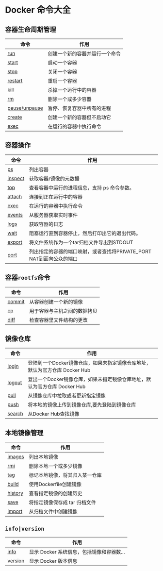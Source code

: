 # Docker 命令大全

## 容器生命周期管理

| 命令 | 作用 |
| --- | --- |
| [run](/orders/run.md) | 创建一个新的容器并运行一个命令 |
| [start](/orders/start.md) | 启动一个容器 |
| [stop](/orders/stop.md) | 关闭一个容器 |
| [restart](/orders/restart.md) | 重启一个容器 |
| [kill](/orders/kill.md) | 杀掉一个运行中的容器 |
| [rm](/orders/rm.md) | 删除一个或多少容器 |
| [pause/unpause](/orders/pause_unpause.md) | 暂停、恢复容器中所有的进程 |
| [create](/orders/create.md) | 创建一个新的容器但不启动它 |
| [exec](/orders/exec.md) | 在运行的容器中执行命令 |

## 容器操作

| 命令 | 作用 |
| --- | --- |
| [ps](/orders/ps.md) | 列出容器 |
| [inspect](/orders/inspect.md) | 获取容器/镜像的元数据 |
| [top](/orders/top.md) | 查看容器中运行的进程信息，支持 ps 命令参数。 |
| [attach](/orders/attach.md) | 连接到正在运行中的容器 |
| [exec](/orders/exec.md)| 在运行的容器中执行命令 |
| [events](/orders/events.md) | 从服务器获取实时事件 |
| [logs](/orders/logs.md) | 获取容器的日志 |
| [wait](/orders/wait.md) | 阻塞运行直到容器停止，然后打印出它的退出代码。 |
| [export](/orders/export.md) | 将文件系统作为一个tar归档文件导出到STDOUT |
| [port](/orders/port.md) | 列出指定的容器的端口映射，或者查找将PRIVATE\_PORT NAT到面向公众的端口 |

## 容器`rootfs`命令

| 命令 | 作用 |
| --- | --- |
| [commit](/orders/commit.md) | 从容器创建一个新的镜像 |
| [cp](/orders/cp.md) | 用于容器与主机之间的数据拷贝 |
| [diff](/orders/diff.md) | 检查容器里文件结构的更改 |

## 镜像仓库

| 命令 | 作用 |
| --- | --- |
| [login](/orders/login.md) | 登陆到一个Docker镜像仓库，如果未指定镜像仓库地址，默认为官方仓库 Docker Hub |
| [logout](/orders/logout.md) | 登出一个Docker镜像仓库，如果未指定镜像仓库地址，默认为官方仓库 Docker Hub |
| [pull](/orders/pull.md) | 从镜像仓库中拉取或者更新指定镜像 |
| [push](/orders/push.md) | 将本地的镜像上传到镜像仓库,要先登陆到镜像仓库 |
| [search](/orders/search.md) | 从Docker Hub查找镜像 |

## 本地镜像管理

| 命令 | 作用 |
| --- | --- |
| [images](/orders/images.md) | 列出本地镜像 |
| [rmi](/orders/rmi.md) | 删除本地一个或多少镜像 |
| [tag](/orders/tag.md) | 标记本地镜像，将其归入某一仓库 |
| [build](/orders/build.md) | 使用Dockerfile创建镜像 |
| [history](/orders/history.md) | 查看指定镜像的创建历史 |
| [save](/orders/save.md) | 将指定镜像保存成 tar 归档文件 |
| [import](/orders/import.md) | 从归档文件中创建镜像 |

## `info|version`

| 命令 | 作用 |
| --- | --- |
| [info](/orders/info.md) | 显示 Docker 系统信息，包括镜像和容器数... |
| [version](/orders/version.md) | 显示 Docker 版本信息 |



